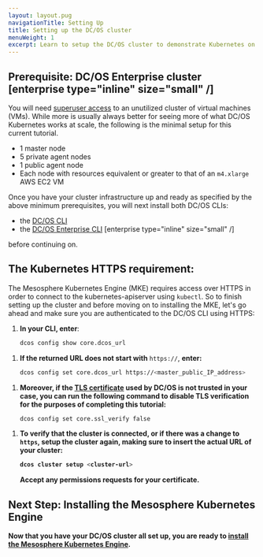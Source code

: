 ```yaml
---
layout: layout.pug
navigationTitle: Setting Up
title: Setting up the DC/OS cluster
menuWeight: 1
excerpt: Learn to setup the DC/OS cluster to demonstrate Kubernetes on DC/OS Enterprise
---
```


<!-- This source repo for this topic is https://github.com/mesosphere/dcos-kubernetes-cluster -->

## Prerequisite: DC/OS Enterprise cluster [enterprise type="inline" size="small" /]

You will need [superuser access](/1.12/security/ent/users-groups/reset-superuser/) to an unutilized cluster of virtual machines (VMs). While more is usually always better for seeing more of what DC/OS Kubernetes works at scale, the following is the minimal setup for this current tutorial.

  * 1 master node
  * 5 private agent nodes
  * 1 public agent node
  * Each node with resources equivalent or greater to that of an `m4.xlarge` AWS EC2 VM

Once you have your cluster infrastructure up and ready as specified by the above minimum prerequisites, you will next install both DC/OS CLIs:

- the [DC/OS CLI](/1.12/cli/install/)
- the [DC/OS Enterprise CLI](/1.12/cli/enterprise-cli/) [enterprise type="inline" size="small" /]

before continuing on.

## The Kubernetes HTTPS requirement:

The Mesosphere Kubernetes Engine (MKE) requires access over HTTPS in order to connect to the kubernetes-apiserver using `kubectl`. So to finish setting up the cluster and before moving on to installing the MKE, let's go ahead and make sure you are authenticated to the DC/OS CLI using HTTPS:

1. <strong>In your CLI, enter</strong>:

    ```bash
    dcos config show core.dcos_url
    ```

<!-- *** NEED some validation here. -->

1. <strong>If the returned URL does not start with</strong> `https://`, <strong>enter:</strong>

    ```bash
    dcos config set core.dcos_url https://<master_public_IP_address>
    ```

<!-- *** NEED some validation here. -->

1. <strong>Moreover, if the [TLS certificate](/services/kubernetes/__VERSION__/operations/connecting-clients/) used by DC/OS is not trusted in your case, you can run the following command to disable TLS verification for the purposes of completing this tutorial:</strong>

    ```bash
    dcos config set core.ssl_verify false
    ```
<!-- *** NEED some validation here. -->

1. <strong>To verify that the cluster is connected, or if there was a change to `https`, setup the cluster again, making sure to insert the actual URL of your cluster:

    ```bash
    dcos cluster setup <cluster-url>
    ```

    Accept any permissions requests for your certificate.

## Next Step: Installing the Mesosphere Kubernetes Engine

Now that you have your DC/OS cluster all set up, you are ready to [install the Mesosphere Kubernetes Engine](/services/kubernetes/__VERSION__/getting-started/installing-mke/).

<!-- *** COULD USE some links to community slack and whatnot here to drive traffic that way for feedback. -->

